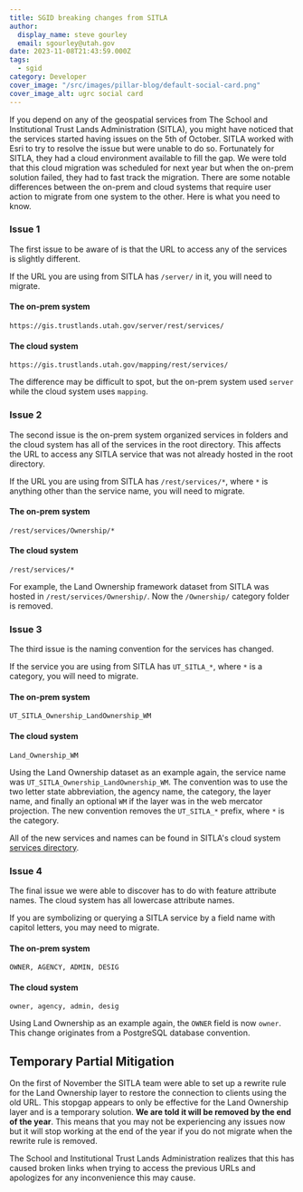 ```yaml
---
title: SGID breaking changes from SITLA
author:
  display_name: steve gourley
  email: sgourley@utah.gov
date: 2023-11-08T21:43:59.000Z
tags:
  - sgid
category: Developer
cover_image: "/src/images/pillar-blog/default-social-card.png"
cover_image_alt: ugrc social card
---
```


If you depend on any of the geospatial services from The School and Institutional Trust Lands Administration (SITLA), you might have noticed that the services started having issues on the 5th of October. SITLA worked with Esri to try to resolve the issue but were unable to do so. Fortunately for SITLA, they had a cloud environment available to fill the gap. We were told that this cloud migration was scheduled for next year but when the on-prem solution failed, they had to fast track the migration. There are some notable differences between the on-prem and cloud systems that require user action to migrate from one system to the other. Here is what you need to know.

### Issue 1

The first issue to be aware of is that the URL to access any of the services is slightly different.

If the URL you are using from SITLA has `/server/` in it, you will need to migrate.

#### The on-prem system

`https://gis.trustlands.utah.gov/server/rest/services/`

#### The cloud system

`https://gis.trustlands.utah.gov/mapping/rest/services/`

The difference may be difficult to spot, but the on-prem system used `server` while the cloud system uses `mapping`.

### Issue 2

The second issue is the on-prem system organized services in folders and the cloud system has all of the services in the root directory. This affects the URL to access any SITLA service that was not already hosted in the root directory.

If the URL you are using from SITLA has `/rest/services/*`, where `*` is anything other than the service name, you will need to migrate.

#### The on-prem system

`/rest/services/Ownership/*`

#### The cloud system

`/rest/services/*`

For example, the Land Ownership framework dataset from SITLA was hosted in `/rest/services/Ownership/`. Now the `/Ownership/` category folder is removed.

### Issue 3

The third issue is the naming convention for the services has changed.

If the service you are using from SITLA has `UT_SITLA_*`, where `*` is a category, you will need to migrate.

#### The on-prem system

`UT_SITLA_Ownership_LandOwnership_WM`

#### The cloud system

`Land_Ownership_WM`

Using the Land Ownership dataset as an example again, the service name was `UT_SITLA_Ownership_LandOwnership_WM`. The convention was to use the two letter state abbreviation, the agency name, the category, the layer name, and finally an optional `WM` if the layer was in the web mercator projection. The new convention removes the `UT_SITLA_*` prefix, where `*` is the category.

All of the new services and names can be found in SITLA's cloud system [services directory](https://gis.trustlands.utah.gov/mapping/rest/services).

### Issue 4

The final issue we were able to discover has to do with feature attribute names. The cloud system has all lowercase attribute names.

If you are symbolizing or querying a SITLA service by a field name with capitol letters, you may need to migrate.

#### The on-prem system

`OWNER, AGENCY, ADMIN, DESIG`

#### The cloud system

`owner, agency, admin, desig`

Using Land Ownership as an example again, the `OWNER` field is now `owner`. This change originates from a PostgreSQL database convention.

## Temporary Partial Mitigation

On the first of November the SITLA team were able to set up a rewrite rule for the Land Ownership layer to restore the connection to clients using the old URL. This stopgap appears to only be effective for the Land Ownership layer and is a temporary solution. **We are told it will be removed by the end of the year**. This means that you may not be experiencing any issues now but it will stop working at the end of the year if you do not migrate when the rewrite rule is removed.

The School and Institutional Trust Lands Administration realizes that this has caused broken links when trying to access the previous URLs and apologizes for any inconvenience this may cause.
